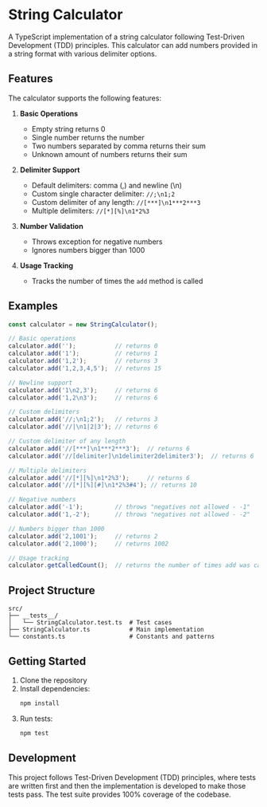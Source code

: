 # String Calculator

A TypeScript implementation of a string calculator following Test-Driven Development (TDD) principles. This calculator can add numbers provided in a string format with various delimiter options.

## Features

The calculator supports the following features:

1. **Basic Operations**
   - Empty string returns 0
   - Single number returns the number
   - Two numbers separated by comma returns their sum
   - Unknown amount of numbers returns their sum

2. **Delimiter Support**
   - Default delimiters: comma (,) and newline (\n)
   - Custom single character delimiter: `//;\n1;2`
   - Custom delimiter of any length: `//[***]\n1***2***3`
   - Multiple delimiters: `//[*][%]\n1*2%3`

3. **Number Validation**
   - Throws exception for negative numbers
   - Ignores numbers bigger than 1000

4. **Usage Tracking**
   - Tracks the number of times the `add` method is called

## Examples

```typescript
const calculator = new StringCalculator();

// Basic operations
calculator.add('');           // returns 0
calculator.add('1');          // returns 1
calculator.add('1,2');        // returns 3
calculator.add('1,2,3,4,5');  // returns 15

// Newline support
calculator.add('1\n2,3');     // returns 6
calculator.add('1,2\n3');     // returns 6

// Custom delimiters
calculator.add('//;\n1;2');   // returns 3
calculator.add('//|\n1|2|3'); // returns 6

// Custom delimiter of any length
calculator.add('//[***]\n1***2***3');  // returns 6
calculator.add('//[delimiter]\n1delimiter2delimiter3');  // returns 6

// Multiple delimiters
calculator.add('//[*][%]\n1*2%3');     // returns 6
calculator.add('//[*][%][#]\n1*2%3#4'); // returns 10

// Negative numbers
calculator.add('-1');         // throws "negatives not allowed - -1"
calculator.add('1,-2');       // throws "negatives not allowed - -2"

// Numbers bigger than 1000
calculator.add('2,1001');     // returns 2
calculator.add('2,1000');     // returns 1002

// Usage tracking
calculator.getCalledCount();  // returns the number of times add was called
```

## Project Structure

```
src/
├── __tests__/
│   └── StringCalculator.test.ts  # Test cases
├── StringCalculator.ts           # Main implementation
└── constants.ts                  # Constants and patterns
```

## Getting Started

1. Clone the repository
2. Install dependencies:
   ```bash
   npm install
   ```
3. Run tests:
   ```bash
   npm test
   ```

## Development

This project follows Test-Driven Development (TDD) principles, where tests are written first and then the implementation is developed to make those tests pass. The test suite provides 100% coverage of the codebase.